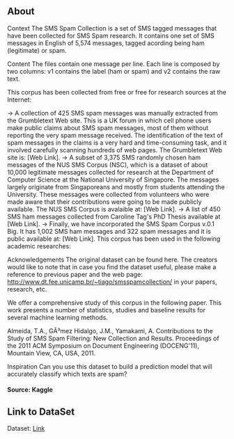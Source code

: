 ## About

Context
The SMS Spam Collection is a set of SMS tagged messages that have been collected for SMS Spam research. It contains one set of SMS messages in English of 5,574 messages, tagged acording being ham (legitimate) or spam.

Content
The files contain one message per line. Each line is composed by two columns: v1 contains the label (ham or spam) and v2 contains the raw text.

This corpus has been collected from free or free for research sources at the Internet:

-> A collection of 425 SMS spam messages was manually extracted from the Grumbletext Web site. This is a UK forum in which cell phone users make public claims about SMS spam messages, most of them without reporting the very spam message received. The identification of the text of spam messages in the claims is a very hard and time-consuming task, and it involved carefully scanning hundreds of web pages. The Grumbletext Web site is: [Web Link].
-> A subset of 3,375 SMS randomly chosen ham messages of the NUS SMS Corpus (NSC), which is a dataset of about 10,000 legitimate messages collected for research at the Department of Computer Science at the National University of Singapore. The messages largely originate from Singaporeans and mostly from students attending the University. These messages were collected from volunteers who were made aware that their contributions were going to be made publicly available. The NUS SMS Corpus is avalaible at: [Web Link].
-> A list of 450 SMS ham messages collected from Caroline Tag's PhD Thesis available at [Web Link].
-> Finally, we have incorporated the SMS Spam Corpus v.0.1 Big. It has 1,002 SMS ham messages and 322 spam messages and it is public available at: [Web Link]. This corpus has been used in the following academic researches:

Acknowledgements
The original dataset can be found here. The creators would like to note that in case you find the dataset useful, please make a reference to previous paper and the web page: http://www.dt.fee.unicamp.br/~tiago/smsspamcollection/ in your papers, research, etc.

We offer a comprehensive study of this corpus in the following paper. This work presents a number of statistics, studies and baseline results for several machine learning methods.

Almeida, T.A., GÃ³mez Hidalgo, J.M., Yamakami, A. Contributions to the Study of SMS Spam Filtering: New Collection and Results. Proceedings of the 2011 ACM Symposium on Document Engineering (DOCENG'11), Mountain View, CA, USA, 2011.

Inspiration
Can you use this dataset to build a prediction model that will accurately classify which texts are spam?

#### Source: Kaggle

## Link to DataSet

Dataset: [Link](https://www.kaggle.com/uciml/sms-spam-collection-dataset)
